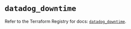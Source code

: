 # `datadog_downtime`

Refer to the Terraform Registry for docs: [`datadog_downtime`](https://registry.terraform.io/providers/datadog/datadog/3.46.0/docs/resources/downtime).
